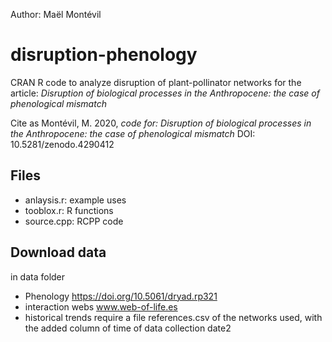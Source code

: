 Author: Maël Montévil
# disruption-phenology
CRAN R code to analyze disruption of plant-pollinator networks for the article: 
_Disruption of biological processes in the Anthropocene: the case of phenological mismatch_


Cite as Montévil, M. 2020, _code for: Disruption of biological processes in the Anthropocene: the case of phenological mismatch_ DOI: 10.5281/zenodo.4290412




## Files
- anlaysis.r: example uses
- tooblox.r: R functions
- source.cpp: RCPP code


## Download data
in data folder
- Phenology  https://doi.org/10.5061/dryad.rp321
- interaction webs www.web-of-life.es
- historical trends require a file references.csv of the networks used, with the added column of time of data collection date2

